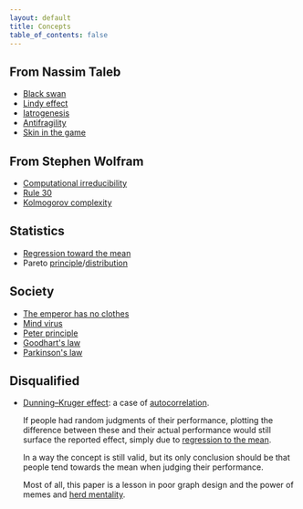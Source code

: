 ```yaml
---
layout: default
title: Concepts
table_of_contents: false
---
```


## From Nassim Taleb

- [Black swan](https://en.wikipedia.org/wiki/Black_swan_theory)
- [Lindy effect](https://en.wikipedia.org/wiki/Lindy_effect)
- [Iatrogenesis](https://en.wikipedia.org/wiki/Iatrogenesis)
- [Antifragility](https://en.wikipedia.org/wiki/Antifragility)
- [Skin in the game](<https://en.wikipedia.org/wiki/Skin_in_the_game_(phrase)>)

## From Stephen Wolfram

- [Computational irreducibility](https://en.wikipedia.org/wiki/Computational_irreducibility)
- [Rule 30](https://en.wikipedia.org/wiki/Rule_30)
- [Kolmogorov complexity](https://en.wikipedia.org/wiki/Kolmogorov_complexity)

## Statistics

- [Regression toward the mean](https://en.wikipedia.org/wiki/Regression_toward_the_mean)
- Pareto [principle](https://en.wikipedia.org/wiki/Pareto_principle)/[distribution](https://en.wikipedia.org/wiki/Pareto_distribution)

## Society

- [The emperor has no clothes](https://en.wikipedia.org/wiki/The_Emperor%27s_New_Clothes)
- [Mind virus](https://en.wikipedia.org/wiki/Viruses_of_the_Mind)
- [Peter principle](https://en.wikipedia.org/wiki/Peter_principle)
- [Goodhart's law](https://en.wikipedia.org/wiki/Goodhart%27s_law)
- [Parkinson's law](https://en.wikipedia.org/wiki/Parkinson%27s_law)

## Disqualified

- [Dunning–Kruger effect](https://en.wikipedia.org/wiki/Dunning–Kruger_effect): a case of [autocorrelation](https://economicsfromthetopdown.com/2022/04/08/the-dunning-kruger-effect-is-autocorrelation/).

  If people had random judgments of their performance, plotting the difference between these and their actual performance would still surface the reported effect, simply due to [regression to the mean](https://en.wikipedia.org/wiki/Regression_toward_the_mean).

  In a way the concept is still valid, but its only conclusion should be that people tend towards the mean when judging their performance.

  Most of all, this paper is a lesson in poor graph design and the power of memes and [herd mentality](https://en.wikipedia.org/wiki/Herd_mentality).
